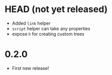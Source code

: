 # HEAD (not yet released)
- Added `link` helper
- `script` helper can take any properties
- expose `h` for creating custom trees

# 0.2.0
- First new release!
